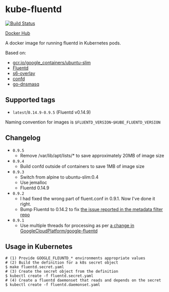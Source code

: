 # kube-fluentd

[![Build Status](https://travis-ci.org/mumoshu/kube-fluentd.svg?branch=master)](https://travis-ci.org/mumoshu/kube-fluentd)

[Docker Hub](https://hub.docker.com/r/mumoshu/kube-fluentd)

A docker image for running fluentd in Kubernetes pods.

Based on:

* [gcr.io/google_containers/ubuntu-slim](https://console.cloud.google.com/kubernetes/images/tags/ubuntu-slim?location=GLOBAL&project=google-containers)
* [Fluentd](https://github.com/fluent/fluentd)
* [s6-overlay](https://github.com/just-containers/s6-overlay)
* [confd](https://github.com/kelseyhightower/confd)
* [go-dnsmasq](https://github.com/janeczku/go-dnsmasq)

## Supported tags

 * `latest`/`0.14.9-0.9.5` (Fluentd v0.14.9)

Naming convention for images is `$FLUENTD_VERSION`-`$KUBE_FLUENTD_VERSION`

## Changelog

* `0.9.5`
  * Remove /var/lib/apt/lists/* to save approximately 20MB of image size
* `0.9.4`
  * Build confd outside of containers to save 1MB of image size
* `0.9.3`
  * Switch from alpine to ubuntu-slim:0.4
  * Use jemalloc
  * Fluentd 0.14.9
* `0.9.2`
  * I had fixed the wrong part of fluent.conf in 0.9.1. Now I've done it right.
  * Bump Fluentd to 0.14.2 to fix [the issue reported in the metadata filter repo](https://github.com/fabric8io/fluent-plugin-kubernetes_metadata_filter/issues/33#issuecomment-238377746)
* `0.9.1`
  * Use multiple threads for processing as per [a change in GoogleCloudPlatform/google-fluentd](https://github.com/GoogleCloudPlatform/google-fluentd/commit/283eb7052d3a256078f37d03e8ea3a496794a28f)

## Usage in Kubernetes

```
# (1) Provide GOOGLE_FLEUNTD_* environments appropriate values
# (2) Build the definition for a k8s secret object
$ make fluentd.secret.yaml
# (3) Create the secret object from the definition
$ kubectl create -f fluentd.secret.yaml
# (4) Create a fluentd daemonset that reads and depends on the secret
$ kubectl create -f fluentd.daemonset.yaml
```
